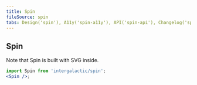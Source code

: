 ```yaml
---
title: Spin
fileSource: spin
tabs: Design('spin'), A11y('spin-a11y'), API('spin-api'), Changelog('spin-changelog')
---
```


## Spin

Note that Spin is built with SVG inside.

```jsx
import Spin from 'intergalactic/spin';
<Spin />;
```

<TypesView type="SpinProps" :types={...types} />

<script setup>import { data as types } from '@types.data.ts'; </script>

